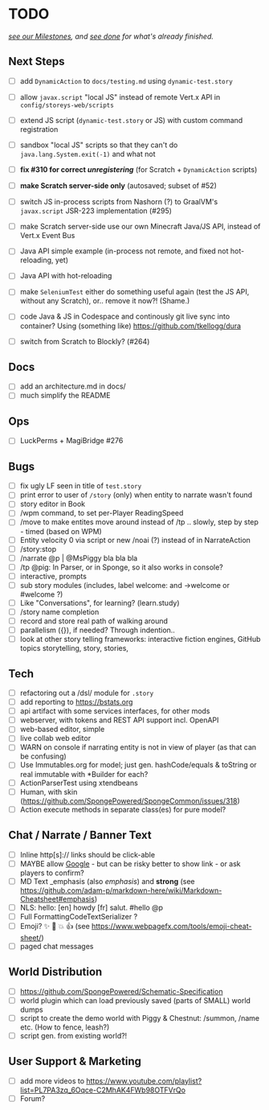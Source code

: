 # TODO

_[see our Milestones](https://github.com/OASIS-learn-study/minecraft-storeys-maker/milestones), and_
_[see done](done.md) for what's already finished._

## Next Steps

- [ ] add `DynamicAction` to `docs/testing.md` using `dynamic-test.story`
- [ ] allow `javax.script` "local JS" instead of remote Vert.x API in `config/storeys-web/scripts`
- [ ] extend JS script (`dynamic-test.story` or JS) with custom command registration
- [ ] sandbox "local JS" scripts so that they can't do `java.lang.System.exit(-1)` and what not

- [ ] **fix #310 for correct _unregistering_** (for Scratch + `DynamicAction` scripts)
- [ ] **make Scratch server-side only** (autosaved; subset of #52)

- [ ] switch JS in-process scripts from Nashorn (?) to GraalVM's `javax.script` JSR-223 implementation (#295)
- [ ] make Scratch server-side use our own Minecraft Java/JS API, instead of Vert.x Event Bus

- [ ] Java API simple example (in-process not remote, and fixed not hot-reloading, yet)
- [ ] Java API with hot-reloading
- [ ] make `SeleniumTest` either do something useful again (test the JS API, without any Scratch), or.. remove it now?! (Shame.)
- [ ] code Java & JS in Codespace and continously git live sync into container? Using (something like) https://github.com/tkellogg/dura
- [ ] switch from Scratch to Blockly? (#264)

## Docs

- [ ] add an architecture.md in docs/
- [ ] much simplify the README

## Ops

- [ ] LuckPerms + MagiBridge #276

## Bugs

- [ ] fix ugly LF seen in title of `test.story`
- [ ] print error to user of `/story` (only) when entity to narrate wasn't found
- [ ] story editor in Book
- [ ] /wpm command, to set per-Player ReadingSpeed
- [ ] /move to make entites move around instead of /tp .. slowly, step by step - timed (based on WPM)
- [ ] Entity velocity 0 via script or new /noai (?) instead of in NarrateAction
- [ ] /story:stop
- [ ] /narrate @p | @MsPiggy bla bla bla
- [ ] /tp @pig: In Parser, or in Sponge, so it also works in console?
- [ ] interactive, prompts
- [ ] sub story modules (includes, label welcome: and ->welcome or #welcome ?)
- [ ] Like "Conversations", for learning? (learn.study)
- [ ] /story name completion
- [ ] record and store real path of walking around
- [ ] parallelism ({}), if needed?  Through indention..
- [ ] look at other story telling frameworks: interactive fiction engines, GitHub topics storytelling, story, stories,

## Tech

- [ ] refactoring out a /dsl/ module for `.story`
- [ ] add reporting to https://bstats.org
- [ ] api artifact with some services interfaces, for other mods
- [ ] webserver, with tokens and REST API support incl. OpenAPI
- [ ] web-based editor, simple
- [ ] live collab web editor
- [ ] WARN on console if narrating entity is not in view of player (as that can be confusing)
- [ ] Use Immutables.org for model; just gen. hashCode/equals & toString or real immutable with *Builder for each?
- [ ] ActionParserTest using xtendbeans
- [ ] Human, with skin (https://github.com/SpongePowered/SpongeCommon/issues/318)
- [ ] Action execute methods in separate class(es) for pure model?

## Chat / Narrate / Banner Text

- [ ] Inline http[s]:// links should be click-able
- [ ] MAYBE allow [Google](https://www.google.com) - but can be risky  better to show link - or ask players to confirm?
- [ ] MD Text _emphasis (also *emphasis*) and **strong** (see https://github.com/adam-p/markdown-here/wiki/Markdown-Cheatsheet#emphasis)
- [ ] NLS: hello: [en] howdy [fr] salut.  #hello @p
- [ ] Full FormattingCodeTextSerializer ?
- [ ] Emoji? :sparkles: :camel: :boom: :+1: (see https://www.webpagefx.com/tools/emoji-cheat-sheet/)
- [ ] paged chat messages

## World Distribution

- [ ] https://github.com/SpongePowered/Schematic-Specification
- [ ] world plugin which can load previously saved (parts of SMALL) world dumps
- [ ] script to create the demo world with Piggy & Chestnut: /summon, /name etc. (How to fence, leash?)
- [ ] script gen. from existing world?!

## User Support & Marketing

- [ ] add more videos to https://www.youtube.com/playlist?list=PL7PA3zq_6Oqce-C2MhAK4FWb98OTFVrQo
- [ ] Forum?
